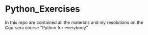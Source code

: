 # Python_Exercises
In this repo are contained all the materials and my resolutions on the Coursera course "Python for everybody"

